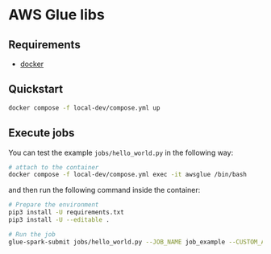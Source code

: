 # AWS Glue libs

## Requirements

- [docker](https://www.docker.com/)

## Quickstart

```sh
docker compose -f local-dev/compose.yml up
```

## Execute jobs

You can test the example `jobs/hello_world.py` in the following way:

```sh
# attach to the container
docker compose -f local-dev/compose.yml exec -it awsglue /bin/bash
```

and then run the following command inside the container:

```sh
# Prepare the environment
pip3 install -U requirements.txt
pip3 install -U --editable .

# Run the job
glue-spark-submit jobs/hello_world.py --JOB_NAME job_example --CUSTOM_ARGUMENT custom_value
```
